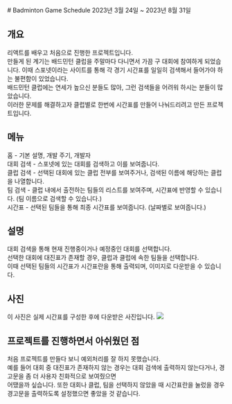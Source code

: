 <p style="line-height: 1.5;">
# Badminton Game Schedule  
2023년 3월 24일 ~ 2023년 8월 31일  

## 개요  
리액트를 배우고 처음으로 진행한 프로젝트입니다.  
만들게 된 계기는 배드민턴 클럽을 주말마다 다니면서 가끔 구 대회에 참여하게 되었습니다.
이때 스포넷이라는 사이트를 통해 각 경기 시간표를 일일히 검색해서 들어가야 하는 불편함이 있었습니다.  
배드민턴 클럽에는 연세가 높으신 분들도 많아, 그런 검색들을 어려워 하시는 분들이 많았습니다.  
이러한 문제를 해결하고자 클럽별로 한번에 시간표를 만들어 나눠드리려고 만든 프로젝트입니다.

## 메뉴
홈 - 기본 설명, 개발 주기, 개발자  
대회 검색 - 스포넷에 있는 대회를 검색하고 이를 보여줍니다.  
클럽 검색 - 선택된 대회에 있는 클럽 전부를 보여주거나, 검색된 이름에 해당하는 클럽을 나열합니다.  
팀 검색 - 클럽 내에서 출전하는 팀들의 리스트를 보여주며, 시간표에 반영할 수 있습니다. (팀 이름으로 검색할 수 있습니다.)  
시간표 - 선택된 팀들을 통해 최종 시간표를 보여줍니다. (날짜별로 보여줍니다.)  

## 설명  
대회 검색을 통해 현재 진행중이거나 예정중인 대회를 선택합니다.  
선택한 대회에 대진표가 존재할 경우, 클럽과 클럽에 속한 팀들을 선택합니다.  
이때 선택된 팀들의 시간표가 시간표란을 통해 출력되며, 이미지로 다운받을 수 있습니다.

## 사진
이 사진은 실제 시간표를 구성한 후에 다운받은 사진입니다.
<img src="https://user-images.githubusercontent.com/137369425/257323726-0126a6cd-9750-4ee4-8a9d-c19667684731.png" />

## 프로젝트를 진행하면서 아쉬웠던 점  
처음 프로젝트를 만들다 보니 예외처리를 잘 하지 못했습니다.  
예를 들어 대회 중 대진표가 존재하지 않는 경우는 대회 검색에 출력하지 않는다거나, 경고문을 좀 더 사용자 친화적으로 보여줬으면  
어땠을까 싶습니다. 또한 대회나 클럽, 팀을 선택하지 않았을 때 시간표란을 눌렀을 경우 경고문을 출력하도록 설정했으면 좋았을 것 같습니다.
</p>
